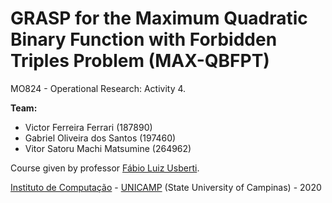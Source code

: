# GRASP for the Maximum Quadratic Binary Function with Forbidden Triples Problem (MAX-QBFPT)

MO824 - Operational Research: Activity 4.

**Team:**
  - Victor Ferreira Ferrari      (187890)
  - Gabriel Oliveira dos Santos  (197460)
  - Vitor Satoru Machi Matsumine (264962)

Course given by professor [Fábio Luiz Usberti](https://www.ic.unicamp.br/~fusberti/).

[Instituto de Computação](http://ic.unicamp.br/) - [UNICAMP](http://www.unicamp.br/unicamp/) (State University of Campinas) - 2020


